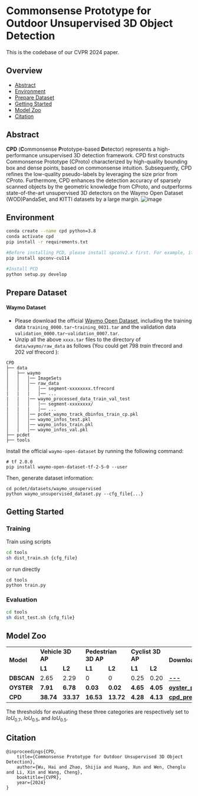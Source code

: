 # Commonsense Prototype for Outdoor Unsupervised 3D Object Detection

This is the codebase of our CVPR 2024 paper.

## Overview
- [Abstract](#abstract)
- [Environment](#environment)
- [Prepare Dataset](#prepare-daraset)
- [Getting Started](#getting-started)
- [Model Zoo](#model-zoo)
- [Citation](#citation)
  
## Abstract
**CPD** (**C**ommonsense **P**rototype-based **D**etector)  represents a high-performance unsupervised 3D detection framework. CPD first constructs Commonsense Prototype (CProto) characterized by high-quality bounding box and dense points, based on commonsense intuition. Subsequently, CPD refines the low-quality pseudo-labels by leveraging the size prior from CProto. Furthermore, CPD enhances the detection accuracy of sparsely scanned objects by the geometric knowledge from CProto, and outperforms state-of-the-art unsupervised 3D detectors on the Waymo Open Dataset (WOD)PandaSet, and KITTI datasets by a large margin.
![image](https://github.com/hailanyi/CPD/assets/75151571/45d42484-216c-4144-9675-d0886934626d)

## Environment
```bash
conda create --name cpd python=3.8
conda activate cpd
pip install -r requirements.txt

#Before installing PCD, please install spconv2.x first. For example, if your CUDA version is 11.4, please execute:
pip install spconv-cu114

#Install PCD
python setup.py develop
```

## Prepare Dataset
#### Waymo Dataset
* Please download the official [Waymo Open Dataset](https://waymo.com/open/download/), 
    including the training data `training_0000.tar~training_0031.tar` and the validation 
    data `validation_0000.tar~validation_0007.tar`.
* Unzip all the above `xxxx.tar` files to the directory of `data/waymo/raw_data` as follows (You could get 798 *train* tfrecord and 202 *val* tfrecord ):  
```
CPD
├── data
│   ├── waymo
│   │   │── ImageSets
│   │   │── raw_data
│   │   │   │── segment-xxxxxxxx.tfrecord
|   |   |   |── ...
|   |   |── waymo_processed_data_train_val_test
│   │   │   │── segment-xxxxxxxx/
|   |   |   |── ...
│   │   │── pcdet_waymo_track_dbinfos_train_cp.pkl
│   │   │── waymo_infos_test.pkl
│   │   │── waymo_infos_train.pkl
│   │   │── waymo_infos_val.pkl
├── pcdet
├── tools
```
Install the official `waymo-open-dataset` by running the following command: 
```
# tf 2.0.0
pip install waymo-open-dataset-tf-2-5-0 --user
```
Then, generate dataset information:
```
cd pcdet/datasets/waymo_unsupervised
python waymo_unsupervised_dataset.py --cfg_file{...}
```

## Getting Started
### Training
Train using scripts
```bash
cd tools
sh dist_train.sh {cfg_file}
```
or run directly
```
cd tools
python train.py 
```

### Evaluation
```bash
cd tools
sh dist_test.sh {cfg_file}
```
## Model Zoo
<table text-align="center">
    <tr>
        <td rowspan="2"><b>Model</td>
        <td colspan="2"><b>Vehicle 3D AP</td>
        <td colspan="2"><b>Pedestrian 3D AP</td>
        <td colspan="2"><b>Cyclist 3D AP</td>
        <td rowspan="2"><b>Download</td>
        <tr>
         	<td><b>L1</td>
         	<td><b>L2</td>
         	<td><b>L1</td>
          	<td><b>L2</td>
            <td><b>L1</td>
         	<td><b>L2</td>
     	<tr>
    <tr>
    <tr>
        <td><b>DBSCAN</td>
        <td>2.65</td>
        <td>2.29</td>
        <td>0</td>
        <td>0</td>
        <td>0.25</td>
        <td>0.20</td>
        <td><b><a href="https://www.../">---</a></td>
     <tr>
       <tr>
        <td><b>OYSTER</td>
        <td><b>7.91</td>
        <td><b>6.78</td>
        <td><b>0.03</td>
        <td><b>0.02</td>
        <td><b>4.65</td>
        <td><b>4.05</td>
        <td><b><a href="https://drive.google.com/file/d/1rHySNcUnwXkMNNRgf2D2GQ-hPnaa7ejz/view?usp=sharing">oyster_pretrained</a></td>
    <tr>
    <tr>
       <tr>
        <td><b>CPD</td>
        <td><b>38.74</td>
        <td><b>33.37</td>
        <td><b>16.53</td>
        <td><b>13.72</td>
        <td><b>4.28</td>
        <td><b>4.13</td>
        <td><b><a href="https://drive.google.com/file/d/1_6iFzGfnwGZYD8pqQBRa-Nz1ZLGZ27fZ/view?usp=sharing">cpd_pretrained</a></td>
    <tr>
</table>

The thresholds for evaluating these three categories are respectively set to $IoU_{0.7}$, $IoU_{0.5}$, and $IoU_{0.5}$.

## Citation
```
@inproceedings{CPD,
    title={Commonsense Prototype for Outdoor Unsupervised 3D Object Detection},
    author={Wu, Hai and Zhao, Shijia and Huang, Xun and Wen, Chenglu and Li, Xin and Wang, Cheng},
    booktitle={CVPR},
    year={2024}
}
```

